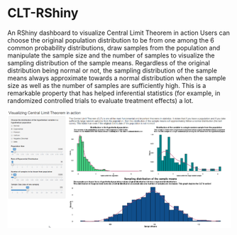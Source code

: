 # CLT-RShiny
An RShiny dashboard to visualize Central Limit Theorem in action
Users can choose the original population distribution to be from one among the 6 common probability distributions, draw samples from the population and manipulate the sample size and the number of samples to visualize the sampling distribution of the sample means. Regardless of the original distribution being normal or not, the sampling distribution of the sample means always approximate towards a normal distribution when the sample size as well as the number of samples are sufficiently high. This is a remarkable property that has helped inferential statistics (for example, in randomized controlled trials to evaluate treatment effects) a lot.


![alt text](https://github.com/technOslerphile/CLT-RShiny/blob/master/rshinyCLT.png)
